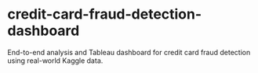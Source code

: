 # credit-card-fraud-detection-dashboard
End-to-end analysis and Tableau dashboard for credit card fraud detection using real-world Kaggle data.
